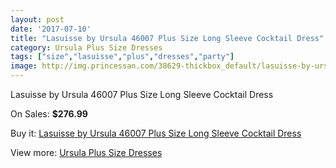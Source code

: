 ```yaml
---
layout: post
date: '2017-07-10'
title: "Lasuisse by Ursula 46007 Plus Size Long Sleeve Cocktail Dress"
category: Ursula Plus Size Dresses
tags: ["size","lasuisse","plus","dresses","party"]
image: http://img.princessan.com/38629-thickbox_default/lasuisse-by-ursula-46007-plus-size-long-sleeve-cocktail-dress.jpg
---
```

Lasuisse by Ursula 46007 Plus Size Long Sleeve Cocktail Dress

On Sales: **$276.99**
<a href="https://www.princessan.com/en/17873-lasuisse-by-ursula-46007-plus-size-long-sleeve-cocktail-dress.html"><amp-img layout="responsive" width="600" height="600" src="//img.princessan.com/38629-thickbox_default/lasuisse-by-ursula-46007-plus-size-long-sleeve-cocktail-dress.jpg" alt="Lasuisse by Ursula 46007 Plus Size Long Sleeve Cocktail Dress 0" /></a>

Buy it: [Lasuisse by Ursula 46007 Plus Size Long Sleeve Cocktail Dress](https://www.princessan.com/en/17873-lasuisse-by-ursula-46007-plus-size-long-sleeve-cocktail-dress.html "Lasuisse by Ursula 46007 Plus Size Long Sleeve Cocktail Dress")

View more: [Ursula Plus Size Dresses](https://www.princessan.com/en/156- "Ursula Plus Size Dresses")